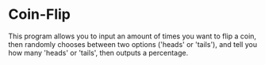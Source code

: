 # Coin-Flip
This program allows you to input an amount of times you want to flip a coin, then randomly chooses between two options ('heads' or 'tails'), and tell you how many 'heads' or 'tails', then outputs a percentage.
